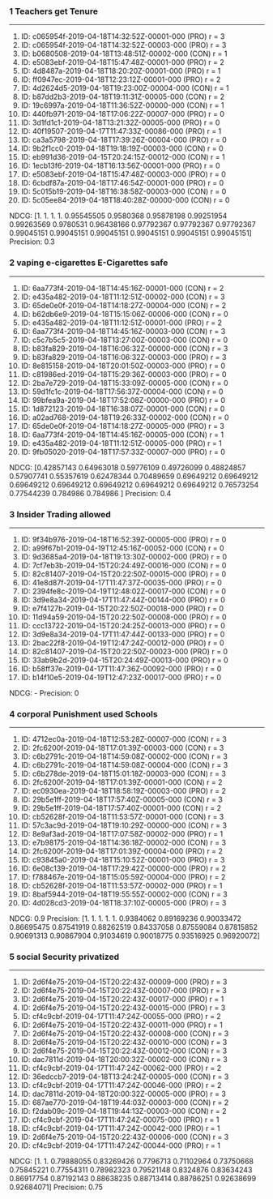 ### 1 Teachers get Tenure
---

1. ID: c065954f-2019-04-18T14:32:52Z-00001-000 (PRO) r = 3
2. ID: c065954f-2019-04-18T14:32:52Z-00003-000 (PRO) r = 3
3. ID: b0680508-2019-04-18T13:48:51Z-00002-000 (CON) r = 1
4. ID: e5083ebf-2019-04-18T15:47:48Z-00001-000 (PRO) r = 2
5. ID: 4d8487a-2019-04-18T18:20:20Z-00001-000 (PRO) r = 1
6. ID: ff0947ec-2019-04-18T12:23:12Z-00001-000 (PRO) r = 2
7. ID: 4d2624d5-2019-04-18T19:23:00Z-00004-000 (CON) r = 1
8. ID: b87dd2b3-2019-04-18T19:11:31Z-00005-000 (CON) r = 2
9. ID: 19c6997a-2019-04-18T11:36:52Z-00000-000 (CON) r = 1
10. ID: 440fb971-2019-04-18T17:06:22Z-00007-000 (PRO) r = 0
11. ID: 3d1fd1c1-2019-04-18T13:21:32Z-00005-000 (PRO) r = 0
12. ID: 40f19507-2019-04-17T11:47:33Z-00086-000 (PRO) r = 1
13. ID: ca3a5798-2019-04-18T17:39:26Z-00004-000 (PRO) r = 0
14. ID: 9b2f1cc0-2019-04-18T19:18:19Z-00003-000 (CON) r = 0
15. ID: eb991d36-2019-04-15T20:24:15Z-00012-000 (CON) r = 1
16. ID: 1ecb13f6-2019-04-18T16:13:56Z-00001-000 (PRO) r = 0
17. ID: e5083ebf-2019-04-18T15:47:48Z-00003-000 (PRO) r = 0
18. ID: 6cbdf87a-2019-04-18T17:46:54Z-00001-000 (PRO) r = 0
19. ID: 5c015b19-2019-04-18T16:38:58Z-00003-000 (CON) r = 0
20. ID: 5c05ee84-2019-04-18T18:40:28Z-00000-000 (CON) r = 0

NDCG: [1. 1. 1. 1. 0.95545505 0.9580368 0.95878198 0.99251954 0.99263569 0.9780531  0.96438166 0.97792367 0.97792367 0.97792367 0.99045151 0.99045151 0.99045151 0.99045151 0.99045151 0.99045151]
Precision: 0.3

### 2 vaping e-cigarettes E-Cigarettes safe
---

1. ID: 6aa773f4-2019-04-18T14:45:16Z-00001-000 (CON) r = 2
2. ID: e435a482-2019-04-18T11:12:51Z-00002-000 (CON) r = 3
3. ID: 65de0e0f-2019-04-18T14:18:27Z-00004-000 (CON) r = 2
4. ID: b62db6e9-2019-04-18T15:15:06Z-00006-000 (CON) r = 0
5. ID: e435a482-2019-04-18T11:12:51Z-00001-000 (PRO) r = 2
6. ID: 6aa773f4-2019-04-18T14:45:16Z-00003-000 (CON) r = 3
7. ID: c5c7b5c5-2019-04-18T13:27:00Z-00003-000 (CON) r = 0
8. ID: b83fa829-2019-04-18T16:06:32Z-00000-000 (CON) r = 3
9. ID: b83fa829-2019-04-18T16:06:32Z-00003-000 (PRO) r = 3
10. ID: 8e815158-2019-04-18T20:01:50Z-00003-000 (PRO) r = 0
11. ID: c81986ed-2019-04-18T15:29:36Z-00003-000 (PRO) r = 0
12. ID: 2ba7e729-2019-04-18T15:33:09Z-00005-000 (CON) r = 0
13. ID: 59d1fc1c-2019-04-18T17:56:37Z-00004-000 (CON) r = 0
14. ID: 99bfea9a-2019-04-18T17:52:08Z-00000-000 (PRO) r = 0
15. ID: 1d872123-2019-04-18T16:38:07Z-00001-000 (CON) r = 0
16. ID: a02ad768-2019-04-18T19:26:33Z-00002-000 (CON) r = 0
17. ID: 65de0e0f-2019-04-18T14:18:27Z-00005-000 (PRO) r = 3
18. ID: 6aa773f4-2019-04-18T14:45:16Z-00005-000 (CON) r = 1
19. ID: e435a482-2019-04-18T11:12:51Z-00005-000 (PRO) r = 1
20. ID: 9fb05020-2019-04-18T17:57:33Z-00007-000 (PRO) r = 0

NDCG: [0.42857143 0.64963018 0.59776109 0.49726099 0.48824857 0.57907741 0.55357619 0.62478344 0.70489659 0.69649212 0.69649212 0.69649212 0.69649212 0.69649212 0.69649212 0.69649212 0.76573254 0.77544239 0.784986   0.784986  ]
Precision: 0.4

### 3 Insider Trading allowed
---

1. ID: 9f34b976-2019-04-18T16:52:39Z-00005-000 (PRO) r = 0
2. ID: a99f67b1-2019-04-19T12:45:16Z-00052-000 (CON) r = 0
3. ID: 9d3685a4-2019-04-18T19:13:30Z-00002-000 (PRO) r = 0
4. ID: 7cf7eb3b-2019-04-15T20:24:49Z-00016-000 (CON) r = 0
5. ID: 82c81407-2019-04-15T20:22:50Z-00015-000 (PRO) r = 0
6. ID: 41e8d87f-2019-04-17T11:47:37Z-00035-000 (PRO) r = 0
7. ID: 2394fe8c-2019-04-19T12:48:02Z-00017-000 (CON) r = 0
8. ID: 3d9e8a34-2019-04-17T11:47:44Z-00144-000 (PRO) r = 0
9. ID: e7f4127b-2019-04-15T20:22:50Z-00018-000 (PRO) r = 0
10. ID: 11d94a59-2019-04-15T20:22:50Z-00008-000 (PRO) r = 0
11. ID: ccc13722-2019-04-15T20:24:25Z-00013-000 (PRO) r = 0
12. ID: 3d9e8a34-2019-04-17T11:47:44Z-00133-000 (PRO) r = 0
13. ID: 2bac22f8-2019-04-19T12:47:24Z-00012-000 (PRO) r = 0
14. ID: 82c81407-2019-04-15T20:22:50Z-00023-000 (PRO) r = 0
15. ID: 33ab9b2d-2019-04-15T20:24:49Z-00013-000 (PRO) r = 0
16. ID: b58ff37e-2019-04-17T11:47:36Z-00092-000 (PRO) r = 0
17. ID: b14f10e5-2019-04-19T12:47:23Z-00017-000 (PRO) r = 0

NDCG: -
Precision: 0

### 4 corporal Punishment used Schools
---

1. ID: 4712ec0a-2019-04-18T12:53:28Z-00007-000 (CON) r = 3
2. ID: 2fc6200f-2019-04-18T17:01:39Z-00003-000 (CON) r = 3
3. ID: c6b2791c-2019-04-18T14:59:08Z-00002-000 (CON) r = 3
4. ID: c6b2791c-2019-04-18T14:59:08Z-00004-000 (CON) r = 3
5. ID: c6b278de-2019-04-18T15:01:18Z-00003-000 (CON) r = 3
6. ID: 2fc6200f-2019-04-18T17:01:39Z-00001-000 (CON) r = 2
7. ID: ec0930ea-2019-04-18T18:58:19Z-00003-000 (PRO) r = 2
8. ID: 29b5e1ff-2019-04-18T17:57:40Z-00005-000 (CON) r = 3
9. ID: 29b5e1ff-2019-04-18T17:57:40Z-00001-000 (CON) r = 2
10. ID: cb52628f-2019-04-18T11:53:57Z-00001-000 (CON) r = 3
11. ID: 57c3ac9d-2019-04-18T19:10:29Z-00000-000 (CON) r = 3
12. ID: 8e9af3ad-2019-04-18T17:07:58Z-00002-000 (PRO) r = 1
13. ID: e7b98175-2019-04-18T14:36:18Z-00002-000 (CON) r = 3
14. ID: 2fc6200f-2019-04-18T17:01:39Z-00004-000 (PRO) r = 2
15. ID: c93845a0-2019-04-18T15:10:52Z-00001-000 (PRO) r = 3
16. ID: 6e08c139-2019-04-18T17:29:42Z-00000-000 (PRO) r = 2
17. ID: f788467e-2019-04-18T15:05:59Z-00004-000 (PRO) r = 2
18. ID: cb52628f-2019-04-18T11:53:57Z-00002-000 (PRO) r = 1
19. ID: 8baf5944-2019-04-18T19:55:55Z-00002-000 (CON) r = 3
20. ID: 4d028cd3-2019-04-18T18:37:10Z-00005-000 (PRO) r = 3

NDCG: 0.9
Precision: [1. 1. 1. 1. 1. 0.9384062 0.89169236 0.90033472 0.86695475 0.87541919 0.88262519 0.84337058 0.87559084 0.87815852 0.90691313 0.90867904 0.91034619 0.90018775 0.93516925 0.96920072]

### 5 social Security privatized
---

1. ID: 2d6f4e75-2019-04-15T20:22:43Z-00009-000 (PRO) r = 3
2. ID: 2d6f4e75-2019-04-15T20:22:43Z-00007-000 (PRO) r = 3
3. ID: 2d6f4e75-2019-04-15T20:22:43Z-00017-000 (PRO) r = 1
4. ID: 2d6f4e75-2019-04-15T20:22:43Z-00015-000 (PRO) r = 3
5. ID: cf4c9cbf-2019-04-17T11:47:24Z-00055-000 (PRO) r = 2
6. ID: 2d6f4e75-2019-04-15T20:22:43Z-00011-000 (PRO) r = 1
7. ID: 2d6f4e75-2019-04-15T20:22:43Z-00008-000 (CON) r = 3
8. ID: 2d6f4e75-2019-04-15T20:22:43Z-00010-000 (CON) r = 3
9. ID: 2d6f4e75-2019-04-15T20:22:43Z-00012-000 (CON) r = 3
10. ID: dac7811d-2019-04-18T20:00:32Z-00002-000 (CON) r = 3
11. ID: cf4c9cbf-2019-04-17T11:47:24Z-00062-000 (PRO) r = 2
12. ID: 36edccb7-2019-04-18T13:24:24Z-00005-000 (CON) r = 3
13. ID: cf4c9cbf-2019-04-17T11:47:24Z-00046-000 (PRO) r = 2
14. ID: dac7811d-2019-04-18T20:00:32Z-00005-000 (PRO) r = 3
15. ID: 687ae770-2019-04-18T19:44:03Z-00003-000 (CON) r = 2
16. ID: f2dab09c-2019-04-18T19:44:13Z-00003-000 (CON) r = 2
17. ID: cf4c9cbf-2019-04-17T11:47:24Z-00075-000 (PRO) r = 1
18. ID: cf4c9cbf-2019-04-17T11:47:24Z-00042-000 (PRO) r = 1
19. ID: 2d6f4e75-2019-04-15T20:22:43Z-00006-000 (CON) r = 3
20. ID: cf4c9cbf-2019-04-17T11:47:24Z-00044-000 (PRO) r = 1

NDCG: [1. 1. 0.79888055 0.83269426 0.7796713  0.71102964 0.73750668 0.75845221 0.77554311 0.78982323 0.79521148 0.8324876 0.83634243 0.86917754 0.87192143 0.88638235 0.88713414 0.88786251 0.92638699 0.92684071]
Precision: 0.75